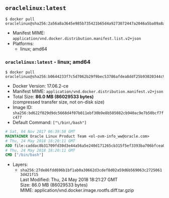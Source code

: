 ## `oraclelinux:latest`

```console
$ docker pull oraclelinux@sha256:2a56a8a3645e985b735421b65d4a9273072447a2046a5ba89a8a97d172a7a2cc
```

-	Manifest MIME: `application/vnd.docker.distribution.manifest.list.v2+json`
-	Platforms:
	-	linux; amd64

### `oraclelinux:latest` - linux; amd64

```console
$ docker pull oraclelinux@sha256:b0644233f7c5d7062b29f9bec53786afdea8ddf25b93020344c9f02bca5d7179
```

-	Docker Version: 17.06.2-ce
-	Manifest MIME: `application/vnd.docker.distribution.manifest.v2+json`
-	Total Size: **86.0 MB (86029533 bytes)**  
	(compressed transfer size, not on-disk size)
-	Image ID: `sha256:bd622f029d9dc5668d4f07b011ebf30b9e8b505082cb940ac9e7b50bcf7fc477`
-	Default Command: `["\/bin\/bash"]`

```dockerfile
# Sat, 04 Nov 2017 06:39:58 GMT
MAINTAINER Oracle Linux Product Team <ol-ovm-info_ww@oracle.com>
# Thu, 24 May 2018 18:20:11 GMT
ADD file:caddac8b31709fd30d3e44a56a5e240d171265cb315f5ef3393ba706bfcea09a in / 
# Thu, 24 May 2018 18:20:11 GMT
CMD ["/bin/bash"]
```

-	Layers:
	-	`sha256:27de86fdd696b1bf1ab0a30662d3cdef8d02a59d6b569063c27250613d421f15`  
		Last Modified: Thu, 24 May 2018 18:21:27 GMT  
		Size: 86.0 MB (86029533 bytes)  
		MIME: application/vnd.docker.image.rootfs.diff.tar.gzip
